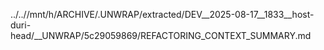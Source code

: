 ../..//mnt/h/ARCHIVE/.UNWRAP/extracted/DEV__2025-08-17__1833__host-duri-head/__UNWRAP/5c29059869/REFACTORING_CONTEXT_SUMMARY.md